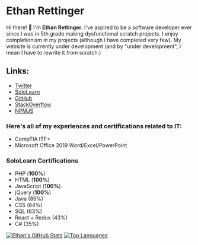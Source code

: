 # Ethan Rettinger

Hi there! 👋 I'm **Ethan Rettinger**. I've aspired to be a software developer ever since I was in 5th grade making dysfunctional scratch projects. I enjoy completionism in my projects (although I have completed very few). My website is currently under development (and by "under development", I mean I have to rewrite it from scratch.)

## Links:
* [Twitter](https://twitter.com/RettingerEthan)
* [SoloLearn](https://www.sololearn.com/profile/22739327)
* [GitHub](https://github.com/ethanrettinger)
* [StackOverflow](https://stackoverflow.com/users/17914167/ethan-r)
* [NPMJS](https://www.npmjs.com/~uncutgrass92)
### Here's all of my experiences and certifications related to IT:
- CompTIA ITF+
- Microsoft Office 2019 Word/Excel/PowerPoint

### SoloLearn Certifications
* PHP (**100%**)
* HTML (**100%**)
* JavaScript (**100%**)
* jQuery (**100%**)
* Java (85%)
* CSS (64%)
* SQL (63%)
* React + Redux (43%)
* C# (35%)

[![Ethan's GitHub Stats](https://github-readme-stats.vercel.app/api?username=ethanrettinger&show_icons=true&theme=monokai)](https://github.com/anuraghazra/github-readme-stats)
[![Top Languages](https://github-readme-stats.vercel.app/api/top-langs/?username=ethanrettinger&theme=monokai)](https://github.com/anuraghazra/github-readme-stats)
